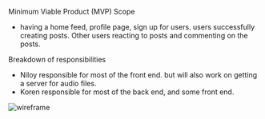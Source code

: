 
Minimum Viable Product (MVP) Scope

- having a home feed, profile page, sign up for users. users successfully creating posts. Other users reacting to posts and commenting on the posts.

Breakdown of responsibilities
- Niloy responsible for most of the front end. but will also work on getting a server for audio files. 
- Koren responsible for most of the back end, and some front end. 

![wireframe](https://user-images.githubusercontent.com/115533531/210588703-3cf579c7-40b2-4944-9c77-fab8e9ea09fb.png)
